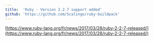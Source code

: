 ```yaml
---
title:	'Ruby - Version 2.2.7 support added'
github: 'https://github.com/Scalingo/ruby-buildpack'
---
```


[https://www.ruby-lang.org/fr/news/2017/03/28/ruby-2-2-7-released/](https://www.ruby-lang.org/fr/news/2017/03/28/ruby-2-2-7-released/)
